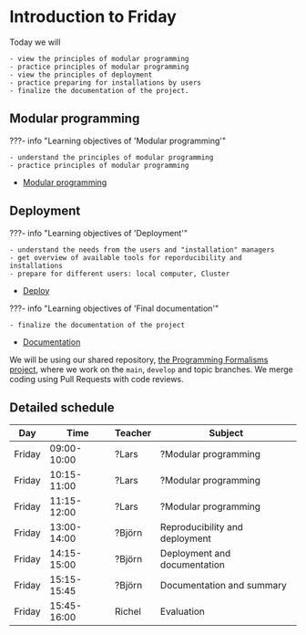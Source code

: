 # Introduction to Friday


Today we will

    - view the principles of modular programming
    - practice principles of modular programming
    - view the principles of deployment
    - practice preparing for installations by users
    - finalize the documentation of the project.

## Modular programming

???- info "Learning objectives of 'Modular programming'"

    - understand the principles of modular programming
    - practice principles of modular programming

- [Modular programming](deployment/deploy.md)
  
## Deployment

???- info "Learning objectives of 'Deployment'"

    - understand the needs from the users and "installation" managers 
    - get overview of available tools for reporducibility and installations
    - prepare for different users: local computer, Cluster

- [Deploy](deployment/deploy.md)

???- info "Learning objectives of 'Final documentation'"

    - finalize the documentation of the project
    
- [Documentation](deployment/documentation.md)


We will be using our shared repository,
[the Programming Formalisms project](https://github.com/programming-formalisms/programming_formalisms_project_summer_2024),
where we work on the `main`, `develop` and topic branches.
We merge coding using Pull Requests with code reviews.

## Detailed schedule

Day      |Time       |Teacher|Subject
---------|-----------|-------|-----------------------------------------------------------
Friday   |09:00-10:00|?Lars  |?Modular programming
Friday   |10:15-11:00|?Lars  |?Modular programming
Friday   |11:15-12:00|?Lars  |?Modular programming
Friday   |13:00-14:00|?Björn |Reproducibility and deployment
Friday   |14:15-15:00|?Björn |Deployment and documentation
Friday   |15:15-15:45|?Björn |Documentation and summary
Friday   |15:45-16:00|Richel |Evaluation

